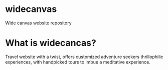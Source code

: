 # widecanvas
Wide canvas website repository
# What is widecancas?
Travel website with a twist, offers customized adventure seekers thrillophilic experiences, with handpicked tours to imbue a meditative experience.

